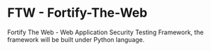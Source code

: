 FTW - Fortify-The-Web
=====================

Fortify The Web - Web Application Security Testing Framework, the framework will be built under Python language.
